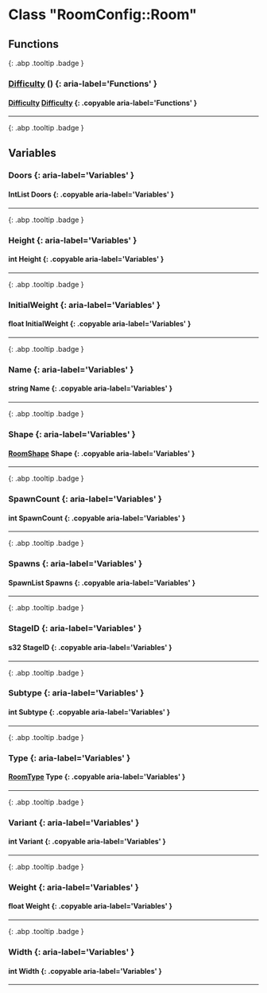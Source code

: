 # Class "RoomConfig::Room"
## Functions
[ ](#){: .abp .tooltip .badge }
### [Difficulty](../enums/Difficulty) () {: aria-label='Functions' }
#### [Difficulty](../enums/Difficulty) [Difficulty](../enums/Difficulty)  {: .copyable aria-label='Functions' }

___ 
[ ](#){: .abp .tooltip .badge }
## Variables
### Doors {: aria-label='Variables' }
#### IntList Doors  {: .copyable aria-label='Variables' }

___ 
[ ](#){: .abp .tooltip .badge }
### Height {: aria-label='Variables' }
#### int Height  {: .copyable aria-label='Variables' }

___ 
[ ](#){: .abp .tooltip .badge }
### InitialWeight {: aria-label='Variables' }
#### float InitialWeight  {: .copyable aria-label='Variables' }

___ 
[ ](#){: .abp .tooltip .badge }
### Name {: aria-label='Variables' }
#### string Name  {: .copyable aria-label='Variables' }

___ 
[ ](#){: .abp .tooltip .badge }
### Shape {: aria-label='Variables' }
#### [RoomShape](../enums/RoomShape) Shape  {: .copyable aria-label='Variables' }

___ 
[ ](#){: .abp .tooltip .badge }
### SpawnCount {: aria-label='Variables' }
#### int SpawnCount  {: .copyable aria-label='Variables' }

___ 
[ ](#){: .abp .tooltip .badge }
### Spawns {: aria-label='Variables' }
#### SpawnList Spawns  {: .copyable aria-label='Variables' }

___ 
[ ](#){: .abp .tooltip .badge }
### StageID {: aria-label='Variables' }
#### s32 StageID  {: .copyable aria-label='Variables' }

___ 
[ ](#){: .abp .tooltip .badge }
### Subtype {: aria-label='Variables' }
#### int Subtype  {: .copyable aria-label='Variables' }

___ 
[ ](#){: .abp .tooltip .badge }
### Type {: aria-label='Variables' }
#### [RoomType](../enums/RoomType) Type  {: .copyable aria-label='Variables' }

___ 
[ ](#){: .abp .tooltip .badge }
### Variant {: aria-label='Variables' }
#### int Variant  {: .copyable aria-label='Variables' }

___ 
[ ](#){: .abp .tooltip .badge }
### Weight {: aria-label='Variables' }
#### float Weight  {: .copyable aria-label='Variables' }

___ 
[ ](#){: .abp .tooltip .badge }
### Width {: aria-label='Variables' }
#### int Width  {: .copyable aria-label='Variables' }

___ 
